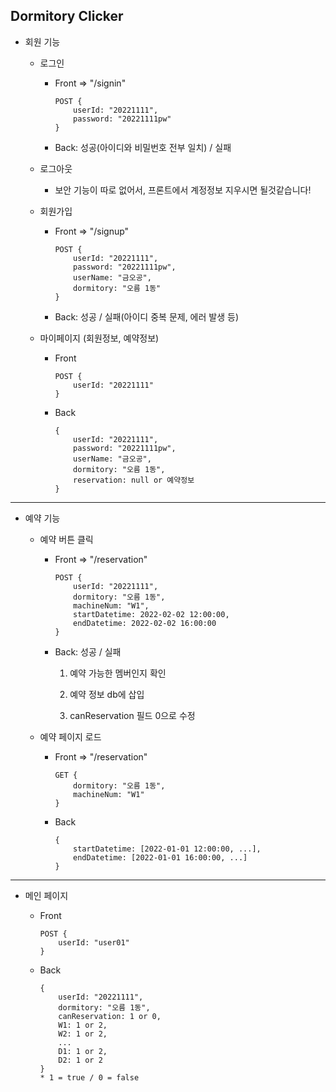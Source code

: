 ## Dormitory Clicker

* 회원 기능
  
  * 로그인
    
    * Front => "/signin"
      
      ```
      POST {
          userId: "20221111",
          password: "20221111pw"
      }
      ```
    
    * Back: 성공(아이디와 비밀번호 전부 일치) / 실패
  
  * 로그아웃
    
    * 보안 기능이 따로 없어서, 프론트에서 계정정보 지우시면 될것같습니다!
  
  * 회원가입
    
    * Front => "/signup"
      
      ```
      POST {
          userId: "20221111",
          password: "20221111pw",
          userName: "금오공",
          dormitory: "오름 1동"
      }
      ```
    
    * Back: 성공 / 실패(아이디 중복 문제, 에러 발생 등)
  
  * 마이페이지 (회원정보, 예약정보)
    
    * Front
      
      ```
      POST {
          userId: "20221111"
      }
      ```
    
    * Back
      
      ```
      {
          userId: "20221111",
          password: "20221111pw",
          userName: "금오공",
          dormitory: "오름 1동",
          reservation: null or 예약정보
      }
      ```

---

* 예약 기능
  
  * 예약 버튼 클릭
    
    * Front => "/reservation"
      
      ```
      POST {
          userId: "20221111",
          dormitory: "오름 1동",
          machineNum: "W1",
          startDatetime: 2022-02-02 12:00:00,
          endDatetime: 2022-02-02 16:00:00
      }
      ```
    
    * Back: 성공 / 실패
      
      1. 예약 가능한 멤버인지 확인
      
      2. 예약 정보 db에 삽입
      
      3. canReservation 필드 0으로 수정
  
  * 예약 페이지 로드
    
    * Front => "/reservation"
      
      ```
      GET {
          dormitory: "오름 1동",
          machineNum: "W1"
      }
      ```
    
    * Back
      
      ```
      {
          startDatetime: [2022-01-01 12:00:00, ...],
          endDatetime: [2022-01-01 16:00:00, ...]
      }
      ```

---

* 메인 페이지
  
  * Front
    
    ```
    POST {
        userId: "user01"
    }
    ```
  
  * Back
    
    ```
    {
        userId: "20221111",
        dormitory: "오름 1동",
        canReservation: 1 or 0,
        W1: 1 or 2,
        W2: 1 or 2,
        ...
        D1: 1 or 2,
        D2: 1 or 2
    }
    * 1 = true / 0 = false
    ```
    
    
